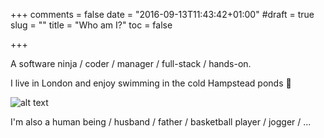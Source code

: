 +++
comments = false
date = "2016-09-13T11:43:42+01:00"
#draft = true
slug = ""
title = "Who am I?"
toc = false

+++

A software ninja / coder / manager / full-stack / hands-on.

I live in London and enjoy swimming in the cold Hampstead ponds 🙂

![alt text](/img/pond.jpeg "POND")


I'm also a human being / husband / father / basketball player / jogger / ...
